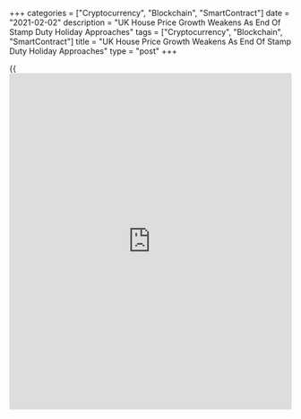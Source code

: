 +++
categories = ["Cryptocurrency", "Blockchain", "SmartContract"]
date = "2021-02-02"
description = "UK House Price Growth Weakens As End Of Stamp Duty Holiday Approaches"
tags = ["Cryptocurrency", "Blockchain", "SmartContract"]
title = "UK House Price Growth Weakens As End Of Stamp Duty Holiday Approaches"
type = "post"
+++

{{<iframe id="large-banner" src="https://www.bounty.group/#slide=22.0" width="100%" height="600" scrolling="no" style="border: 0px solid rgb(216, 221, 230); border-radius: 3px;">}}

UK house price growth slowed for the first time in six months in January
ahead of the end of the stamp duty holiday in March, data from the
Nationwide Building Society showed on Tuesday.

House prices climbed 6.4 percent on a yearly basis, but weaker than the
7.3 percent increase logged in December. Economists had forecast an
annual growth of 6.9 percent.

This was the first time that house price growth weakened in the current
sequence of growth that started in July.

On a monthly basis, house prices fell 0.3 percent, in contrast to a 0.9
percent rise seen in December and confounding expectations for an
increase of 0.3 percent. This was the first monthly decline since June.

To a large extent, the slowdown probably reflects a tapering of demand
ahead of the end of the stamp duty holiday, which prompted many people
considering a house move to bring forward their purchase, Robert
Gardner, Nationwide's chief economist, said.

"Looking ahead, shifts in housing preferences are likely to continue to
provide some support for the market. However, if the stamp duty holiday
ends as scheduled, and labor market conditions continue to weaken as
most analysts expect, housing market activity is likely to slow, perhaps
sharply, in the coming months, said Gardner.

The drop in house prices is an early sign of the reversal in the 2020
house price surge, Andrew Wishart, an economist at Capital Economics,
said.

The economist expects house prices to dip by 4 percent this year as
transaction volumes thin out after the stamp duty holiday and a further
rise in unemployment leads to a moderate increase in forced sales, the
economist.

Although the [economy][1] was around 10 percent smaller than at the
start of 2020, and the unemployment rate around a percentage point
higher, the total number of mortgages approved for house purchases in
2020 exceeded the 2019 level and house price inflation ended the year at
a six-year high, Nationwide said.

According to the latest English Housing Survey published by the
government, there was a slight increase in the home ownership rate in
2020, to 64.6 percent from 63.8 percent in 2019. This was the third year
in a row that the home ownership rate has increased.

For comments and feedback [contact](https://www.playgroundfx.com/contact/): editorial@rtt[news](https://www.letsplayfx.com/blog/forex-news-website/).com

[Economic News][1]

 **What parts of the world are seeing the best (and worst) economic
performances lately? Click[here][2] to check out our [Econ Scorecard][2]
and find out! See up-to-the-moment [ranking](https://www.playgroundfx.com/blog/crypto-exchange-ranking/)s for the best and worst
performers in [GDP][3], [unemployment rate][4], [inflation][5] and much
more.**

   1. www.rtt[news](https://www.letsplayfx.com/blog/forex-news-website/).com/Content/EconomicNews.aspx
   2. www.rtt[news](https://www.letsplayfx.com/blog/forex-news-website/).com/economic-scorecard/world-rank/PPI/highest-performance.aspx
   3. www.rtt[news](https://www.letsplayfx.com/blog/forex-news-website/).com/economic-scorecard/world-rank/GDP/highest-performance.aspx
   4. www.rtt[news](https://www.letsplayfx.com/blog/forex-news-website/).com/economic-scorecard/world-rank/unemployment-rate/lowest-performance.aspx
   5. www.rtt[news](https://www.letsplayfx.com/blog/forex-news-website/).com/economic-scorecard/world-rank/CPI/highest-performance.aspx